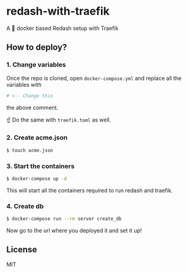 # redash-with-traefik
A :whale: docker based Redash setup with Traefik

## How to deploy?
### 1. Change variables
Once the repo is cloned, open `docker-compose.yml` and replace all the variables with
```sh
# <-- Change this
```
the above comment.

 :point_up: Do the same with `traefik.toml` as well.
 
### 2. Create acme.json
```sh
$ touch acme.json
```

### 3. Start the containers
```sh
$ docker-compose up -d
```
This will start all the containers required to run redash and traefik.

### 4. Create db
```sh
$ docker-compose run --rm server create_db
```

Now go to the url where you deployed it and set it up!


## License

MIT
